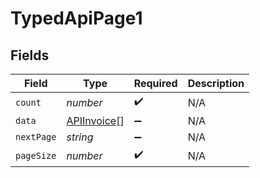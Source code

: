 # TypedApiPage1


## Fields

| Field                                             | Type                                              | Required                                          | Description                                       |
| ------------------------------------------------- | ------------------------------------------------- | ------------------------------------------------- | ------------------------------------------------- |
| `count`                                           | *number*                                          | :heavy_check_mark:                                | N/A                                               |
| `data`                                            | [APIInvoice](../../models/shared/apiinvoice.md)[] | :heavy_minus_sign:                                | N/A                                               |
| `nextPage`                                        | *string*                                          | :heavy_minus_sign:                                | N/A                                               |
| `pageSize`                                        | *number*                                          | :heavy_check_mark:                                | N/A                                               |
